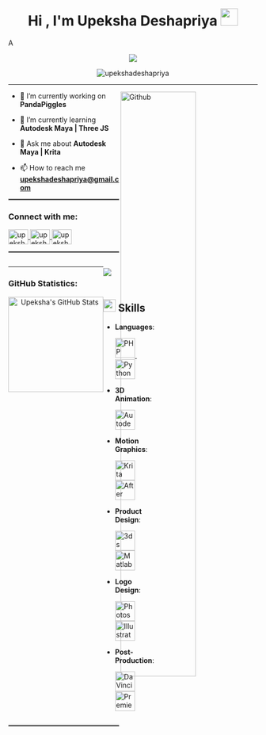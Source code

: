<!DOCTYPE html>
<html>
<body>

<h1 align="center"><b>Hi , I'm Upeksha Deshapriya </b><img src="https://media.giphy.com/media/hvRJCLFzcasrR4ia7z/giphy.gif" width="35"></h1>
<!--  -->A
<p align="center">
  <a href="https://github.com/DenverCoder1/readme-typing-svg"><img src="https://readme-typing-svg.herokuapp.com?font=Time+New+Roman&color=cyan&size=25&center=true&vCenter=true&width=600&height=100&lines=..&hearts;++;3D+Animator,;Motion+Graphic+Designer,;Product+Designer,;Logo+Designer,;Love+to+learn+new+stuffs..<3"></a>
</p>


</div>

<div align="left">


<p align="center"> <img src="https://komarev.com/ghpvc/?username=upekshadeshapriya&label=Profile%20views&color=0e75b6&style=flat" alt="upekshadeshapriya" /> </p>
<hr style="border: 0.5x solid gray;" /> <img width="55%" align="right" alt="Github" src="https://raw.githubusercontent.com/onimur/.github/master/.resources/git-header.svg" />

- 🔭 I’m currently working on **PandaPiggles**

- 🌱 I’m currently learning **Autodesk Maya | Three JS**

- 💬 Ask me about **Autodesk Maya | Krita**

- 📫 How to reach me **upekshadeshapriya@gmail.com**
  </div>

<hr style="border: 0.5px solid gray;" />

<h3 align="left">Connect with me:</h3>
<p align="left">
  <a href="https://linkedin.com/in/upeksha-deshapriya" target="_blank">
    <img align="center" src="https://raw.githubusercontent.com/rahuldkjain/github-profile-readme-generator/master/src/images/icons/Social/linked-in-alt.svg" alt="upeksha deshapriya" height="30" width="40" />
  </a>
  <a href="https://fb.com/upeksha-deshapriya" target="_blank">
    <img align="center" src="https://raw.githubusercontent.com/rahuldkjain/github-profile-readme-generator/master/src/images/icons/Social/facebook.svg" alt="upeksha deshapriya" height="30" width="40" />
  </a>
  <a href="https://t.me/upekshadeshapriya" target="_blank">
    <img align="center" src="https://upload.wikimedia.org/wikipedia/commons/8/82/Telegram_logo.svg" alt="upeksha deshapriya" height="30" width="40" />
  </a>
</p>

<hr style="border: 1px solid gray;" />

<div style="display: flex; justify-content: space-between;">
  <div>
    
---

### GitHub Statistics:
<p align="center">
  <a href="https://github.com/anuraghazra/github-readme-stats"><img alt="Upeksha's GitHub Stats" src="https://github-readme-stats.vercel.app/api?username=upekshadeshapriya&show_icons=true&count_private=true&theme=radical" height="192px"/></a>
  <br/>
</p>


  </div>
  <div>
    <br>
    <img src="https://user-images.githubusercontent.com/73097560/115834477-dbab4500-a447-11eb-908a-139a6edaec5c.gif"><br><br>

## <img src="https://media2.giphy.com/media/QssGEmpkyEOhBCb7e1/giphy.gif?cid=ecf05e47a0n3gi1bfqntqmob8g9aid1oyj2wr3ds3mg700bl&rid=giphy.gif" width ="25"><b> Skills</b>



<p align="center">

- **Languages**:
    
    <a href="https://www.php.net/" target="_blank" rel="noreferrer">
        <img src="https://upload.wikimedia.org/wikipedia/commons/thumb/2/27/PHP-logo.svg/1280px-PHP-logo.svg.png" alt="PHP" width="40" height="40" />
      </a> &nbsp&nbsp
      <a href="https://www.python.org/" target="_blank" rel="noreferrer">
        <img src="https://logodownload.org/wp-content/uploads/2019/10/python-logo-2.png" alt="Python" width="40" height="40" />
      </a> 
    
- **3D Animation**:

   <a href="https://www.autodesk.com/products/maya/overview" target="_blank" rel="noreferrer">
        <img src="https://th.bing.com/th/id/R.2c824f701da6cbb85686e993f3d249a3?rik=maNYBlic6A3OqQ&riu=http%3a%2f%2fpluspng.com%2fimg-png%2fautodesk-maya-logo-png-maya-logo-pluspng-1000x1000.jpg&ehk=G9qOQFavhNZxUbkhGc0Ouzgh8%2fis7OT8RZfRe9Ld8HQ%3d&risl=&pid=ImgRaw&r=0" alt="Autodesk Maya" width="40" height="40" />
      </a>



- **Motion Graphics**:

    <a href="https://krita.org/" target="_blank" rel="noreferrer">
        <img src="https://th.bing.com/th/id/R.d83d84e8f4d3e86a0fd21241e2e42d9d?rik=n3Aw4u22m54aRQ&pid=ImgRaw&r=0" alt="Krita" width="40" height="40" />
      </a>
      <a href="https://www.adobe.com/products/aftereffects.html" target="_blank" rel="noreferrer">
        <img src="https://cdn4.iconfinder.com/data/icons/logos-and-brands/512/16_Aftereffects_After_Effects_Adobe_logo_logos-1024.png" alt="After Effects" width="40" height="40" />
      </a>
    


- **Product Design**:
  
  <a href="https://www.autodesk.com/products/3ds-max/overview" target="_blank" rel="noreferrer">
        <img src="https://th.bing.com/th/id/OIP.WlYT8xRItBA2YiQLqkG4QwHaHa?rs=1&pid=ImgDetMain" alt="3ds Max" width="40" height="40" />
      </a>
      <a href="https://www.mathworks.com/products/matlab.html" target="_blank" rel="noreferrer">
        <img src="https://th.bing.com/th/id/R.ddd1adbbf1511484c5ec3ca4f771766b?rik=yA9uv2fEtuFHTQ&pid=ImgRaw&r=0&sres=1&sresct=1" alt="Matlab" width="40" height="40" />
      </a>



- **Logo Design**:

   <a href="https://www.adobe.com/products/photoshop.html" target="_blank" rel="noreferrer">
        <img src="https://logodownload.org/wp-content/uploads/2019/10/adobe-photoshop-logo.png" alt="Photoshop" width="40" height="40" />
      </a>
      <a href="https://www.adobe.com/products/illustrator.html" target="_blank" rel="noreferrer">
        <img src="https://upload.wikimedia.org/wikipedia/commons/thumb/f/fb/Adobe_Illustrator_CC_icon.svg/1200px-Adobe_Illustrator_CC_icon.svg.png" alt="Illustrator" width="40" height="40" />
      </a>


- **Post-Production**:
  
   <a href="https://www.blackmagicdesign.com/products/davinciresolve" target="_blank" rel="noreferrer">
        <img src="https://th.bing.com/th/id/OIP.AJH7q9WIMB437Mk1T9KmfAHaHa?rs=1&pid=ImgDetMain" alt="DaVinci Resolve" width="40" height="40" />
      </a>  
      <a href="https://www.adobe.com/products/premiere.html" target="_blank" rel="noreferrer">
        <img src="https://th.bing.com/th/id/R.b662ef0b463114ff096a78750dd2714f?rik=VoyZrxDs3wkePg&riu=http%3a%2f%2fwww.cinema5d.com%2fwp-content%2fuploads%2f2014%2f06%2fpremiere-pro-logo.png&ehk=HkcqErO7GTK%2bWDzr1UhXXkHPk44g1TP74pVS3ObXqeM%3d&risl=&pid=ImgRaw&r=0" alt="Premiere Pro" width="40" height="40" />
      </a>

</p>

  </div>
</div>

<hr style="border: 1px solid gray;" />

</body>
</html>


